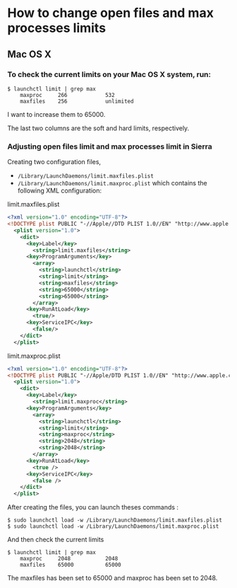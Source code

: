 # How to change open files and max processes limits

## Mac OS X

### To check the current limits on your Mac OS X system, run:
```shell
$ launchctl limit | grep max
	maxproc     266            532
	maxfiles    256            unlimited
```
I want to increase them to 65000.

The last two columns are the soft and hard limits, respectively.

### Adjusting open files limit and max processes limit in Sierra

Creating two configuration files,
- `/Library/LaunchDaemons/limit.maxfiles.plist`
- `/Library/LaunchDaemons/limit.maxproc.plist`
which contains the following XML configuration:

limit.maxfiles.plist
```xml
<?xml version="1.0" encoding="UTF-8"?>
<!DOCTYPE plist PUBLIC "-//Apple//DTD PLIST 1.0//EN" "http://www.apple.com/DTDs/PropertyList-1.0.dtd">
  <plist version="1.0">
    <dict>
      <key>Label</key>
        <string>limit.maxfiles</string>
      <key>ProgramArguments</key>
        <array>
          <string>launchctl</string>
          <string>limit</string>
          <string>maxfiles</string>
          <string>65000</string>
          <string>65000</string>
        </array>
      <key>RunAtLoad</key>
        <true/>
      <key>ServiceIPC</key>
        <false/>
    </dict>
  </plist>
```

limit.maxproc.plist
```xml
<?xml version="1.0" encoding="UTF-8"?>
<!DOCTYPE plist PUBLIC "-//Apple/DTD PLIST 1.0//EN" "http://www.apple.com/DTDs/PropertyList-1.0.dtd">
  <plist version="1.0">
    <dict>
      <key>Label</key>
        <string>limit.maxproc</string>
      <key>ProgramArguments</key>
        <array>
          <string>launchctl</string>
          <string>limit</string>
          <string>maxproc</string>
          <string>2048</string>
          <string>2048</string>
        </array>
      <key>RunAtLoad</key>
        <true />
      <key>ServiceIPC</key>
        <false />
    </dict>
  </plist>
```

After creating the files, you can launch theses commands :

```shell
$ sudo launchctl load -w /Library/LaunchDaemons/limit.maxfiles.plist
$ sudo launchctl load -w /Library/LaunchDaemons/limit.maxproc.plist
```
And then check the current limits

```shell
$ launchctl limit | grep max
	maxproc     2048           2048
	maxfiles    65000          65000
```

The maxfiles has been set to 65000 and maxproc has been set to 2048.
